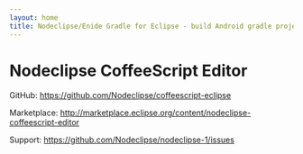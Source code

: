 ```yaml
---
layout: home
title: Nodeclipse/Enide Gradle for Eclipse - build Android gradle project in Eclipse
---
```


# Nodeclipse CoffeeScript Editor

<p></p>

GitHub: <https://github.com/Nodeclipse/coffeescript-eclipse>

Marketplace: <http://marketplace.eclipse.org/content/nodeclipse-coffeescript-editor>

Support: <https://github.com/Nodeclipse/nodeclipse-1/issues>
